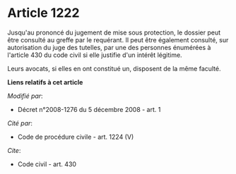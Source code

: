 # Article 1222

Jusqu'au prononcé du jugement de mise sous protection, le dossier peut être consulté au greffe par le requérant. Il peut être
également consulté, sur autorisation du juge des tutelles, par une des personnes énumérées à l'article 430 du code civil si
elle justifie d'un intérêt légitime. 

Leurs avocats, si elles en ont constitué un, disposent de la même faculté.

**Liens relatifs à cet article**

_Modifié par_:

  - Décret n°2008-1276 du 5 décembre 2008 - art. 1

_Cité par_:

  - Code de procédure civile - art. 1224 (V)

_Cite_:

  - Code civil - art. 430
